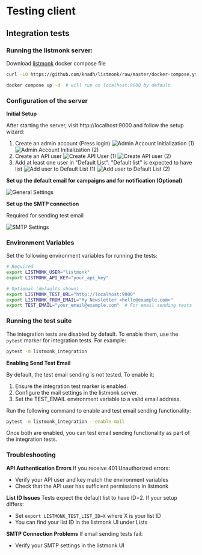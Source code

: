 # Testing client

## Integration tests

### Running the listmonk server:

Download [listmonk](https://listmonk.app/) docker compose file

```bash
curl -LO https://github.com/knadh/listmonk/raw/master/docker-compose.yml

docker compose up -d  # will run on localhost:9000 by default
```

### Configuration of the server

**Initial Setup**

After starting the server, visit http://localhost:9000 and follow the setup wizard:
1. Create an admin account (Press login)
   ![Admin Account Initialization (1)](assets/admin_initialization_1.png)
   ![Admin Account Initialization (2)](assets/admin_initialization_2.png)
2. Create an API user
   ![Create API User (1)](assets/api_user_create_1.png)
   ![Create API user (2)](assets/api_user_create_2.png)
3. Add at least one user in "Default List". "Default list" is expected to have list
   ![Add user to Default List (1)](assets/subscribers_1.png)
   ![Add user to Default List (2)](assets/subscribers_2.png)

**Set up the default email for campaigns and for notification (Optional)**

![General Settings](assets/general_settings.png)

**Set up the SMTP connection**

Required for sending test email

![SMTP Settings](assets/smtp_settings.png)

### Environment Variables

Set the following environment variables for running the tests:

```bash
# Required
export LISTMONK_USER="listmonk"
export LISTMONK_API_KEY="your_api_key"

# Optional (defaults shown)
export LISTMONK_TEST_URL="http://localhost:9000"
export LISTMONK_FROM_EMAIL="My Newsletter <hello@example.com>"
export TEST_EMAIL="your_email@example.com"  # For email sending tests
```

### Running the test suite

The integration tests are disabled by default. To enable them, use the `pytest` marker for integration tests. For example:

```bash
pytest -m listmonk_integration
```

**Enabling Send Test Email**

By default, the test email sending is not tested.
To enable it:
1. Ensure the integration test marker is enabled.
2. Configure the mail settings in the listmonk server.
3. Set the TEST_EMAIL environment variable to a valid email address.

Run the following command to enable and test email sending functionality:

```bash
pytest -m listmonk_integration --enable-mail
```

Once both are enabled, you can test email sending functionality as part of the integration tests.



### Troubleshooting

**API Authentication Errors**
If you receive 401 Unauthorized errors:
- Verify your API user and key match the environment variables
- Check that the API user has sufficient permissions in listmonk

**List ID Issues**
Tests expect the default list to have ID=2. If your setup differs:
- Set `export LISTMONK_TEST_LIST_ID=X` where X is your list ID
- You can find your list ID in the listmonk UI under Lists

**SMTP Connection Problems**
If email sending tests fail:
- Verify your SMTP settings in the listmonk UI
